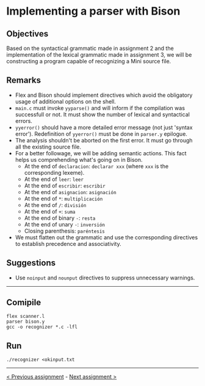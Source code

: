 # Implementing a parser with Bison

## Objectives

Based on the syntactical grammatic made in assignment 2 and the implementation of the lexical grammatic made in assignment 3, we will be constructing a program capable of recognizing a Mini source file.

## Remarks

- Flex and Bison should implement directives which avoid the obligatory usage of additional options on the shell.
- `main.c` must invoke `yyparse()` and will inform if the compilation was successfull or not. It must show the number of lexical and syntactical errors.
- `yyerror()` should have a more detailed error message (not just 'syntax error'). Redefinition of `yyerror()` must be done in `parser.y` epilogue.
- The analysis shouldn't be aborted on the first error. It must go through all the existing source file.
- For a better followage, we will be adding semantic actions. This fact helps us comprehending what's going on in Bison.
  - At the end of `declaracion`: `declarar xxx` (where `xxx` is the corresponding lexeme).
  - At the end of `leer`: `leer`
  - At the end of `escribir`: `escribir`
  - At the end of `asignacion`: `asignación`
  - At the end of `*`: `multiplicación`
  - At the end of `/`: `división`
  - At the end of `+`: `suma`
  - At the end of binary `-`: `resta`
  - At the end of unary `-`: `inversión`
  - Closing parenthesis: `paréntesis`
- We must flatten out the grammatic and use the corresponding directives to establish precedence and associativity.

## Suggestions

- Use `noinput` and `nounput` directives to suppress unnecessary warnings.

---

## Comipile

```
flex scanner.l
parser bison.y
gcc -o recognizer *.c -lfl
```

## Run

```
./recognizer <okinput.txt
```

---

[< Previous assignment](https://github.com/NahuelFarias/SSL-2020/tree/main/assignment3-scanner-flex) - [Next assignment >](https://github.com/NahuelFarias/SSL-2020/tree/main/assignment5-compiler-frontend)
